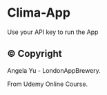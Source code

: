 # Clima-App
Use your API key to run the App

## © Copyright
Angela Yu - LondonAppBrewery.

From Udemy Online Course.
